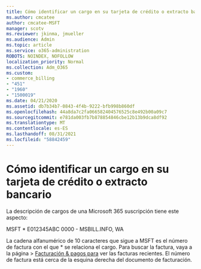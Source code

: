 ```yaml
---
title: Cómo identificar un cargo en su tarjeta de crédito o extracto bancario
ms.author: cmcatee
author: cmcatee-MSFT
manager: scotv
ms.reviewer: jkinma, jmueller
ms.audience: Admin
ms.topic: article
ms.service: o365-administration
ROBOTS: NOINDEX, NOFOLLOW
localization_priority: Normal
ms.collection: Adm_O365
ms.custom:
- commerce_billing
- "451"
- "1960"
- "1500019"
ms.date: 04/21/2020
ms.assetid: db7b34b7-0843-4f4b-9222-bfb998b860df
ms.openlocfilehash: 44a8da7c2fa066582404576525c8e492b00a09c7
ms.sourcegitcommit: e781da003fb7b878854846cbe12b13b9dca8df92
ms.translationtype: MT
ms.contentlocale: es-ES
ms.lasthandoff: 08/31/2021
ms.locfileid: "58842459"
---
```

# <a name="how-to-identify-a-charge-on-your-credit-card-or-bank-statement"></a>Cómo identificar un cargo en su tarjeta de crédito o extracto bancario

La descripción de cargos de una Microsoft 365 suscripción tiene este aspecto:
  
MSFT \* E012345ABC 0000 - MSBILL.INFO, WA
  
La cadena alfanumérico de 10 caracteres que sigue a MSFT es el número de factura con el que \* se relaciona el cargo. Para buscar la factura,  vaya a la página \> [Facturación & pagos para](https://go.microsoft.com/fwlink/p/?linkid=848039) ver las facturas recientes. El número de factura está cerca de la esquina derecha del documento de facturación.